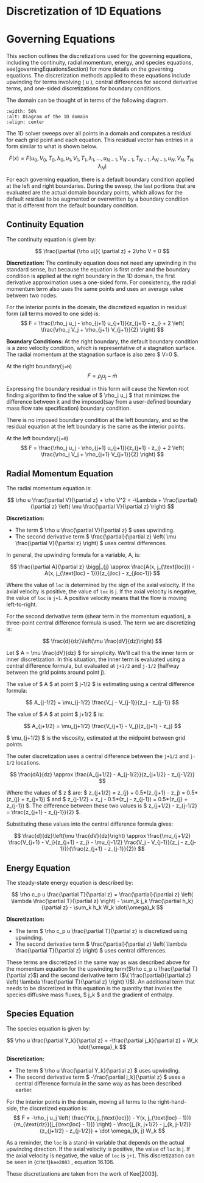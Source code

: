 # Discretization of 1D Equations

# Governing Equations

This section outlines the discretizations used for the governing equations, including the continuity, radial momentum, energy, and species equations, see(governingEquationsSection) for more details on the governing equations. The discretization methods applied to these equations include upwinding for terms involving \( u \), central differences for second derivative terms, and one-sided discretizations for boundary conditions.

The domain can be thought of in terms of the following diagram.

```{image} /_static/images/1d_domain_diagram_1.svg
:width: 50%
:alt: Diagram of the 1D domain
:align: center
```

The 1D solver sweeps over all points in a domain and computes a residual for each grid point and each equation. This residual vector has entries
in a form similar to what is shown below.

$$
F(x) = F(u_0, V_0, T_0, \lambda_0, u_1, V_1, T_1, \lambda_1, ..., u_{N-1}, V_{N-1}, T_{N-1}, \lambda_{N-1}, u_{N}, V_{N}, T_{N}, \lambda_{N})
$$

For each governing equation, there is a default boundary condition applied at the left and right boundaries. During the sweep, the last portions that
are evaluated are the actual domain boundary points, which allows for the default residual to be augmented or overwritten by a boundary condition that is
different from the default boundary condition.

## Continuity Equation

The continuity equation is given by:

$$
 \frac{\partial (\rho u)}{ \partial z} + 2\rho V = 0
$$

**Discretization:**
The continuity equation does not need any upwinding in the standard sense, but because the equation is first order and the
boundary condition is applied at the right boundary in the 1D domain, the first derivative approximation uses a one-sided
form. For consistency, the radial momentum term also uses the same points and uses an average value between two nodes.


For the interior points in the domain, the discretized equation in residual form (all terms moved to one side) is:
$$
F = \frac{\rho_j u_j - \rho_{j+1} u_{j+1}}{z_{j+1} - z_j} + 2 \left( \frac{\rho_j V_j + \rho_{j+1} V_{j+1}}{2} \right)
$$

**Boundary Conditions:**
At the right boundary, the default boundary condition is a zero velocity condition, which is representative of a stagnation
surface. The radial momentum at the stagnation surface is also zero $ V=0 $.

At the right boundary(`j=N`)
$$
F = \rho_j u_j - \dot m
$$

Expressing the boundary residual in this form will cause the Newton root finding algorithm to find the value of $ \rho_j u_j $ that
minimizes the difference between it and the imposed(say from a user-defined boundary mass flow rate specification) boundary condition.

There is no imposed boundary condition at the left boundary, and so the residual equation at the left boundary is the same as the interior points.

At the left boundary(`j=0`)
$$
F = \frac{\rho_j u_j - \rho_{j+1} u_{j+1}}{z_{j+1} - z_j} + 2 \left( \frac{\rho_j V_j + \rho_{j+1} V_{j+1}}{2} \right)
$$


## Radial Momentum Equation

The radial momentum equation is:

$$
\rho u \frac{\partial V}{\partial z} + \rho V^2 = -\Lambda + \frac{\partial}{\partial z} \left( \mu \frac{\partial V}{\partial z} \right)
$$

**Discretization:**
- The term $ \rho u \frac{\partial V}{\partial z} $ uses upwinding.
- The second derivative term $ \frac{\partial}{\partial z} \left( \mu \frac{\partial V}{\partial z} \right) $ uses central differences.

In general, the upwinding formula for a variable, A, is:

$$
\frac{\partial A}{\partial z} \bigg|_{j} \approx \frac{A(x, j_{\text{loc}}) -
  A(x, j_{\text{loc} - 1})}{z_{jloc} - z_{jloc-1}}
$$

Where the value of `loc` is determined by the sign of the axial velocity. If the axial velocity is positive, the value of `loc` is j. If the axial velocity
is negative, the value of `loc` is `j+1`. A positive velocity means that the flow is moving left-to-right.


For the second derivative term (shear term in the momentum equation), a three-point central difference formula is used. The term we are discretizing is:

$$
\frac{d}{dz}\left(\mu \frac{dV}{dz}\right)
$$

Let $ A = \mu \frac{dV}{dz} $ for simplicity. We'll call this the inner term or inner discretization. In this situation, the inner term is evaluated
using a central difference formula, but evaluated at `j+1/2` and `j-1/2` (halfway between the grid points around point j).

The value of $ A $ at point $ j-1/2 $ is estimating using a central difference formula:

$$
A_{j-1/2} = \mu_{j-1/2} \frac{V_j - V_{j-1}}{z_j - z_{j-1}}
$$

The value of $ A $ at point $ j+1/2 $ is:

$$
A_{j+1/2} = \mu_{j+1/2} \frac{V_{j+1} - V_j}{z_{j+1} - z_j}
$$

$ \mu_{j+1/2} $ is the viscosity, estimated at the midpoint between grid points.

The outer discretization uses a central difference between the `j+1/2` and `j-1/2`
locations.

$$
\frac{dA}{dz} \approx \frac{A_{j+1/2} - A_{j-1/2}}{z_{j+1/2} - z_{j-1/2}}
$$

Where the values of $ z $ are:
$ z_{j+1/2} = z_{j} + 0.5*(z_{j+1} - z_j) = 0.5*(z_{j} + z_{j+1}) $ and
$ z_{j-1/2} = z_j - 0.5*(z_j - z_{j-1}) = 0.5*(z_{j} + z_{j-1}) $. The
difference between these two values is
$ z_{j+1/2} - z_{j-1/2} = \frac{z_{j+1} - z_{j-1}}{2} $.

Substituting these values into the central difference formula gives:

$$
\frac{d}{dz}\left(\mu \frac{dV}{dz}\right) \approx \frac{\mu_{j+1/2} \frac{V_{j+1} - V_j}{z_{j+1} - z_j} -
  \mu_{j-1/2} \frac{V_j - V_{j-1}}{z_j - z_{j-1}}}{\frac{z_{j+1} - z_{j-1}}{2}}
$$


## Energy Equation

The steady-state energy equation is described by:

$$
\rho c_p u \frac{\partial T}{\partial z} = \frac{\partial}{\partial z} \left( \lambda \frac{\partial T}{\partial z} \right) - \sum_k j_k \frac{\partial h_k}{\partial z} - \sum_k h_k W_k \dot{\omega}_k
$$

**Discretization:**
- The term $ \rho c_p u \frac{\partial T}{\partial z} is discretized using upwinding.
- The second derivative term $ \frac{\partial}{\partial z} \left( \lambda \frac{\partial T}{\partial z} \right) $ uses central differences.

These terms are discretized in the same way as was described above for the momentum equation for the upwinding term($\rho c_p u \frac{\partial T}{\partial z}$) and the second derivative term ($\( \frac{\partial}{\partial z} \left( \lambda \frac{\partial T}{\partial z} \right) \)$). An additional term that needs
to be discretized in this equation is the quantity that involes the species diffusive mass fluxes, $ j_k $ and the gradient of enthalpy.


## Species Equation

The species equation is given by:

$$
\rho u \frac{\partial Y_k}{\partial z} = -\frac{\partial j_k}{\partial z} + W_k \dot{\omega}_k
$$

**Discretization:**
- The term $ \rho u \frac{\partial Y_k}{\partial z} $ uses upwinding.
- The second derivative term $ -\frac{\partial j_k}{\partial z} $ uses a central difference formula in the same way as has been described earlier.


For the interior points in the domain, moving all terms to the right-hand-side, the discretized equation is:
$$
F = -\rho_j u_j \left( \frac{Y(x, j_{\text{loc}}) - Y(x, j_{\text{loc} - 1})}{m_{\text{dz}}[j_{\text{loc} - 1}]} \right) -
  \frac{j_{k, j+1/2} - j_{k, j-1/2}}{z_{j+1/2} - z_{j-1/2}} + \dot \omega_{k, j} W_k
$$

As a reminder, the `loc` is a stand-in variable that depends on the actual upwinding direction. If the axial velocity is positive, the value of `loc` is j. If the axial velocity is negative, the value of `loc` is `j+1`. This discretization can be seen in {cite:t}`kee2003` , equation 16.106.


These discretizations are taken from the work of Kee[2003].

